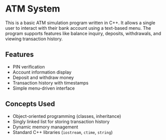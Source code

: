 # ATM System

This is a basic ATM simulation program written in C++. It allows a single user to interact with their bank account using a text-based menu. The program supports features like balance inquiry, deposits, withdrawals, and viewing transaction history.

## Features

- PIN verification
- Account information display
- Deposit and withdraw money
- Transaction history with timestamps
- Simple menu-driven interface

## Concepts Used

- Object-oriented programming (classes, inheritance)
- Singly linked list for storing transaction history
- Dynamic memory management
- Standard C++ libraries (`iostream`, `ctime`, `string`)
